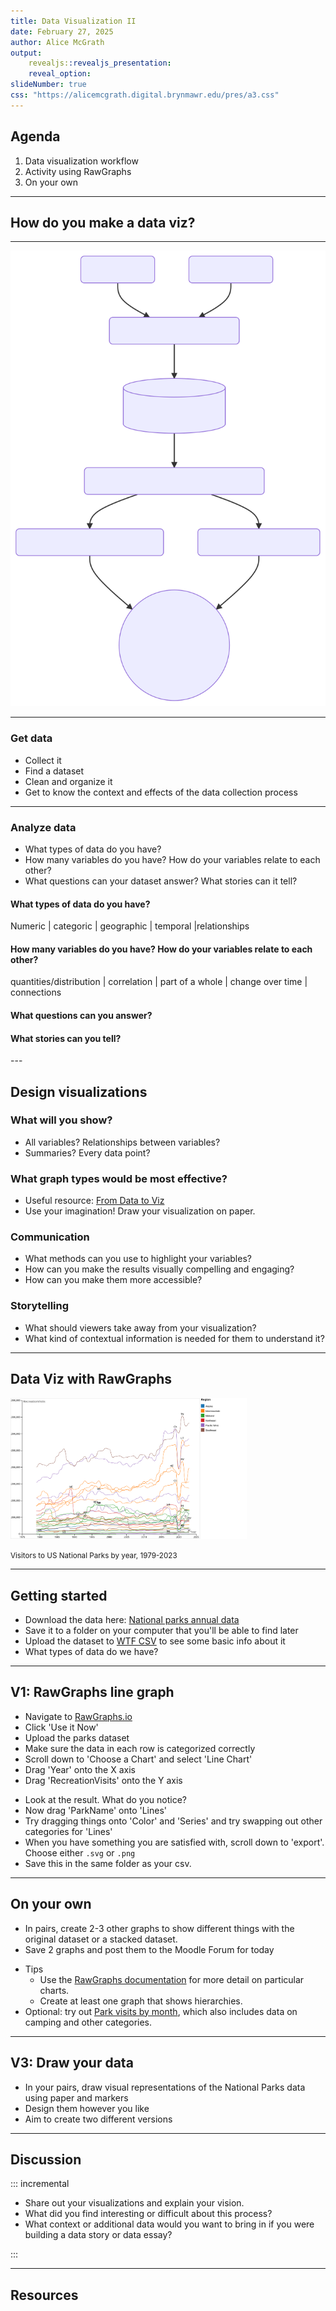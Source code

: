 ```yaml
---
title: Data Visualization II
date: February 27, 2025
author: Alice McGrath
output:
    revealjs::revealjs_presentation:
    reveal_option:
slideNumber: true
css: "https://alicemcgrath.digital.brynmawr.edu/pres/a3.css"
---
```


## Agenda

1. Data visualization workflow
2. Activity using RawGraphs
3. On your own

---

## How do you make a data viz?

---

![](media/data-flow.svg)

---

### Get data

- Collect it
- Find a dataset
- Clean and organize it
- Get to know the context and effects of the data collection process

---

### Analyze data

<section>

- What types of data do you have?
- How many variables do you have? How do your variables relate to each other? 
- What questions can your dataset answer? What stories can it tell?

</section>
<section>

#### What types of data do you have? 

Numeric | categoric | geographic | temporal |relationships

</section>
<section>

#### How many variables do you have? How do your variables relate to each other? 

quantities/distribution | correlation | part of a whole | change over time | connections

</section>
<section>

#### What questions can you answer?

#### What stories can you tell?
</section>
---

## Design visualizations

<section>

### What will you show? 

- All variables? Relationships between variables? 
- Summaries? Every data point?

</section>
<section>

### What graph types would be most effective?

- Useful resource: [From Data to Viz](https://www.data-to-viz.com/)
- Use your imagination! Draw your visualization on paper.

</section>
<section>

### Communication

- What methods can you use to highlight your variables?
- How can you make the results visually compelling and engaging?
- How can you make them more accessible?

</section>
<section>

### Storytelling

- What should viewers take away from your visualization?
- What kind of contextual information is needed for them to understand it?

</section>

--- 

## Data Viz with RawGraphs

<img alt="parks linegraph" src="../static/parks-line.svg" width="75%">

<small>Visitors to US National Parks by year, 1979-2023</small>

---

## Getting started

- Download the data here: [National parks annual data](https://raw.githubusercontent.com/melaniewalsh/responsible-datasets-in-context/main/datasets/national-parks/US-National-Parks_RecreationVisits_1979-2023.csv) 
- Save it to a folder on your computer that you'll be able to find later
- Upload the dataset to [WTF CSV](https://databasic.io/en/wtfcsv/) to see some basic info about it
- What types of data do we have?

---

## V1: RawGraphs line graph

<section>

- Navigate to [RawGraphs.io](https://www.rawgraphs.io/)
- Click 'Use it Now'
- Upload the parks dataset
- Make sure the data in each row is categorized correctly
- Scroll down to 'Choose a Chart' and select 'Line Chart'
- Drag 'Year' onto the X axis
- Drag 'RecreationVisits' onto the Y axis

</section>
<section>

- Look at the result. What do you notice?
- Now drag 'ParkName' onto 'Lines'
- Try dragging things onto 'Color' and 'Series' and try swapping out other categories for 'Lines'
- When you have something you are satisfied with, scroll down to 'export'. Choose either `.svg` or `.png`
- Save this in the same folder as your csv.

</section>

---

## On your own

<section>

- In pairs, create 2-3 other graphs to show different things with the original dataset or a stacked dataset. 
- Save 2 graphs and post them to the Moodle Forum for today

</section>

<section>

- Tips
  - Use the [RawGraphs documentation](https://www.rawgraphs.io/learning) for more detail on particular charts.
  - Create at least one graph that shows hierarchies.
- Optional: try out [Park visits by month](https://raw.githubusercontent.com/melaniewalsh/responsible-datasets-in-context/main/datasets/national-parks/US-National-Parks_Use_1979-2023_By-Month.csv), which also includes data on camping and other categories.
  
</section>

---

## V3: Draw your data

- In your pairs, draw visual representations of the National Parks data using paper and markers
- Design them however you like
- Aim to create two different versions

---

## Discussion

::: incremental

- Share out your visualizations and explain your vision.
- What did you find interesting or difficult about this process?
- What context or additional data would you want to bring in if you were building a data story or data essay?

:::

---

## Resources

